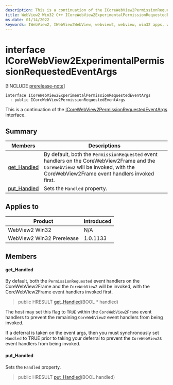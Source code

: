 ```yaml
---
description: This is a continuation of the ICoreWebView2PermissionRequestedEventArgs interface.
title: WebView2 Win32 C++ ICoreWebView2ExperimentalPermissionRequestedEventArgs
ms.date: 01/14/2022
keywords: IWebView2, IWebView2WebView, webview2, webview, win32 apps, win32, edge, ICoreWebView2, ICoreWebView2Controller, browser control, edge html, ICoreWebView2ExperimentalPermissionRequestedEventArgs
---
```


# interface ICoreWebView2ExperimentalPermissionRequestedEventArgs

[!INCLUDE [prerelease-note](../includes/prerelease-note.md)]

```
interface ICoreWebView2ExperimentalPermissionRequestedEventArgs
  : public ICoreWebView2PermissionRequestedEventArgs
```

This is a continuation of the [ICoreWebView2PermissionRequestedEventArgs](icorewebview2permissionrequestedeventargs.md) interface.

## Summary

 Members                        | Descriptions
--------------------------------|---------------------------------------------
[get_Handled](#get_handled) | By default, both the `PermissionRequested` event handlers on the CoreWebView2Frame and the `CoreWebView2` will be invoked, with the CoreWebView2Frame event handlers invoked first.
[put_Handled](#put_handled) | Sets the `Handled` property.

## Applies to

Product                         | Introduced
--------------------------------|---------------------------------------------
WebView2 Win32            |    N/A
WebView2 Win32 Prerelease |    1.0.1133

## Members

#### get_Handled

By default, both the `PermissionRequested` event handlers on the CoreWebView2Frame and the `CoreWebView2` will be invoked, with the CoreWebView2Frame event handlers invoked first.

> public HRESULT [get_Handled](#get_handled)(BOOL * handled)

The host may set this flag to `TRUE` within the `CoreWebView2Frame` event handlers to prevent the remaining `CoreWebView2` event handlers from being invoked.

If a deferral is taken on the event args, then you must synchronously set `Handled` to TRUE prior to taking your deferral to prevent the `CoreWebView2`s event handlers from being invoked.

#### put_Handled

Sets the `Handled` property.

> public HRESULT [put_Handled](#put_handled)(BOOL handled)

